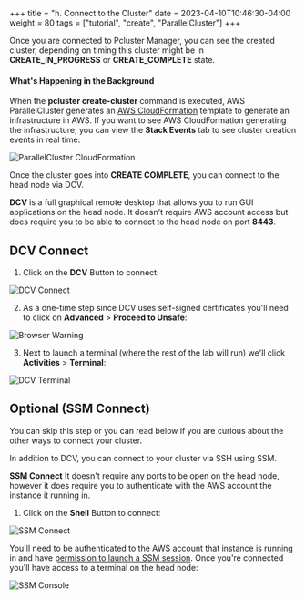 +++
title = "h. Connect to the Cluster"
date = 2023-04-10T10:46:30-04:00
weight = 80
tags = ["tutorial", "create", "ParallelCluster"]
+++

Once you are connected to Pcluster Manager, you can see the created cluster, depending on timing this cluster might be in **CREATE_IN_PROGRESS** or **CREATE_COMPLETE** state.

#### What's Happening in the Background

When the **pcluster create-cluster** command is executed, AWS ParallelCluster generates an [AWS CloudFormation](https://aws.amazon.com/cloudformation/) template to generate an infrastructure in AWS. If you want to see AWS CloudFormation generating the infrastructure, you can view the **Stack Events** tab to see cluster creation events in real time:

![ParallelCluster CloudFormation](/images/hpc-aws-parallelcluster-workshop/pc-cloudformation.png)

Once the cluster goes into **CREATE COMPLETE**, you can connect to the head node via DCV.

**DCV** is a full graphical remote desktop that allows you to run GUI applications on the head node. It doesn't require AWS account access but does require you to be able to connect to the head node on port **8443**.

## DCV Connect

1. Click on the **DCV** Button to connect:

![DCV Connect](/images/isc23/dcv-connect.png)

2. As a one-time step since DCV uses self-signed certificates you'll need to click on **Advanced** > **Proceed to Unsafe**:

![Browser Warning](/images/isc23/browser-warning.png)

3. Next to launch a terminal (where the rest of the lab will run) we'll click **Activities** > **Terminal**:

![DCV Terminal](/images/isc23/dcv-terminal.png)


## Optional (SSM Connect)

You can skip this step or you can read below if you are curious about the other ways to connect your cluster.

In addition to DCV, you can connect to your cluster via SSH using SSM. 

**SSM Connect** It doesn't require any ports to be open on the head node, however it does require you to authenticate with the AWS account the instance it running in.

1. Click on the **Shell** Button to connect:

![SSM Connect](/images/isc23/ssm-connect.png)

You'll need to be authenticated to the AWS account that instance is running in and have [permission to launch a SSM session](https://docs.aws.amazon.com/systems-manager/latest/userguide/getting-started-add-permissions-to-existing-profile.html). Once you're connected you'll have access to a terminal on the head node:

![SSM Console](/images/isc23/ssm-console.png)
